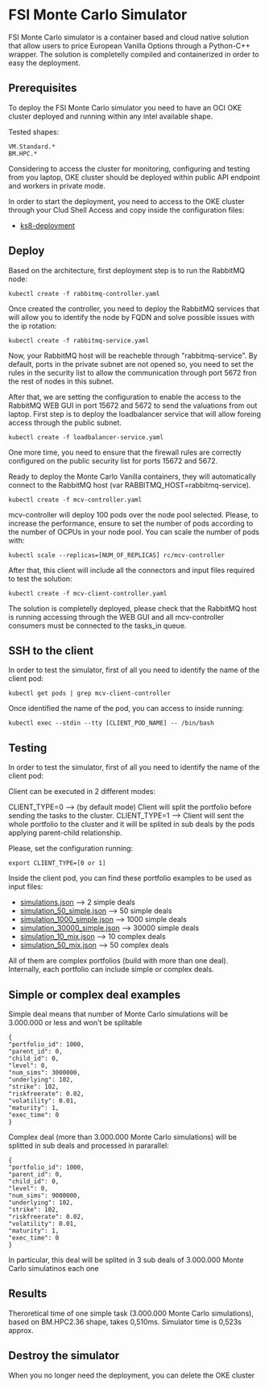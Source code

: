 # FSI Monte Carlo Simulator
FSI Monte Carlo simulator is a container based and cloud native solution that allow users to price European Vanilla Options through a Python-C++ wrapper. The solution is completelly compiled and containerized in order to easy the deployment.

## Prerequisites
To deploy the FSI Monte Carlo simulator you need to have an OCI OKE cluster deployed and running within any intel available shape. 

Tested shapes:

    VM.Standard.*
    BM.HPC.*
    
Considering to access the cluster for monitoring, configuring and testing from you laptop, OKE cluster should be deployed within public API endpoint and workers in private mode.

In order to start the deployment, you need to access to the OKE cluster through your Clud Shell Access and copy inside the configuration files:

* [ks8-deployment](ks8-deployment)

## Deploy
Based on the architecture, first deployment step is to run the RabbitMQ node:

    kubectl create -f rabbitmq-controller.yaml

Once created the controller, you need to deploy the RabbitMQ services that will allow you to identify the node by FQDN and solve possible issues with the ip rotation:

    kubectl create -f rabbitmq-service.yaml

Now, your RabbitMQ host will be reacheble through "rabbitmq-service".
By default, ports in the private subnet are not opened so, you need to set the rules in the security list to allow the communication through port 5672 fron the rest of nodes in this subnet.

After that, we are setting the configuration to enable the access to the RabbitMQ WEB GUI in port 15672 and 5672 to send the valuations from out laptop. First step is to deploy the loadbalancer service that will allow foreing access through the public subnet.

    kubectl create -f loadbalancer-service.yaml

One more time, you need to ensure that the firewall rules are correctly configured on the public security list for ports 15672 and 5672.

Ready to deploy the Monte Carlo Vanilla containers, they will automatically connect to the RabbitMQ host (var RABBITMQ_HOST=rabbitmq-service).

    kubectl create -f mcv-controller.yaml

mcv-controller will deploy 100 pods over the node pool selected. Please, to increase the performance, ensure to set the number of pods according to the number of OCPUs in your node pool. You can scale the number of pods with:

    kubectl scale --replicas=[NUM_OF_REPLICAS] rc/mcv-controller

After that, this client will include all the connectors and input files required to test the solution:

    kubectl create -f mcv-client-controller.yaml

The solution is completelly deployed, please check that the RabbitMQ host is running accessing through the WEB GUI and all mcv-controller consumers must be connected to the tasks_in queue.

## SSH to the client
In order to test the simulator, first of all you need to identify the name of the client pod:

    kubectl get pods | grep mcv-client-controller

Once identified the name of the pod, you can access to inside running:

    kubectl exec --stdin --tty [CLIENT_POD_NAME] -- /bin/bash

## Testing
In order to test the simulator, first of all you need to identify the name of the client pod:

Client can be executed in 2 different modes:

CLIENT_TYPE=0 --> (by default mode) Client will split the portfolio before sending the tasks to the cluster.
CLIENT_TYPE=1 --> Client will sent the whole portfolio to the cluster and it will be splited in sub deals by the pods applying parent-child relationship. 

Please, set the configuration running:

    export CLIENT_TYPE=[0 or 1]

Inside the client pod, you can find these portfolio examples to be used as input files:

* [simulations.json](input-files/simulations.json) --> 2 simple deals
* [simulation_50_simple.json](input-files/simulation_50_simples.json) --> 50 simple deals
* [simulation_1000_simple.json](input-files/simulation_1000_simple.json) --> 1000 simple deals
* [simulation_30000_simple.json](input-files/simulation_30000_simple.json) --> 30000 simple deals
* [simulation_10_mix.json](input-files/simulation_10_mix.json) --> 10 complex deals
* [simulation_50_mix.json](input-files/simulation_50_mix.json) --> 50 complex deals

All of them are complex portfolios (build with more than one deal). Internally, each portfolio can include simple or complex deals.

## Simple or complex deal examples
Simple deal means that number of Monte Carlo simulations will be 3.000.000 or less and won't be splitable

    {
    "portfolio_id": 1000,
    "parent_id": 0,
    "child_id": 0,
    "level": 0,
    "num_sims": 3000000,
    "underlying": 102,
    "strike": 102,
    "riskfreerate": 0.02,
    "volatility": 0.01,
    "maturity": 1,
    "exec_time": 0
    }

Complex deal (more than 3.000.000 Monte Carlo simulations) will be splitted in sub deals and processed in pararallel:

    {
    "portfolio_id": 1000,
    "parent_id": 0,
    "child_id": 0,
    "level": 0,
    "num_sims": 9000000,
    "underlying": 102,
    "strike": 102,
    "riskfreerate": 0.02,
    "volatility": 0.01,
    "maturity": 1,
    "exec_time": 0
    }

In particular, this deal will be splited in 3 sub deals of 3.000.000 Monte Carlo simulatinos each one

## Results
Theroretical time of one simple task (3.000.000 Monte Carlo simulations), based on BM.HPC2.36 shape, takes 0,510ms. Simulator time is 0,523s approx.

## Destroy the simulator
When you no longer need the deployment, you can delete the OKE cluster
